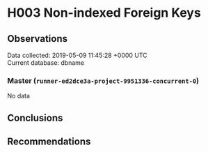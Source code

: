 # H003 Non-indexed Foreign Keys #

## Observations ##
Data collected: 2019-05-09 11:45:28 +0000 UTC  
Current database: dbname  

### Master (`runner-ed2dce3a-project-9951336-concurrent-0`) ###


No data


## Conclusions ##


## Recommendations ##


